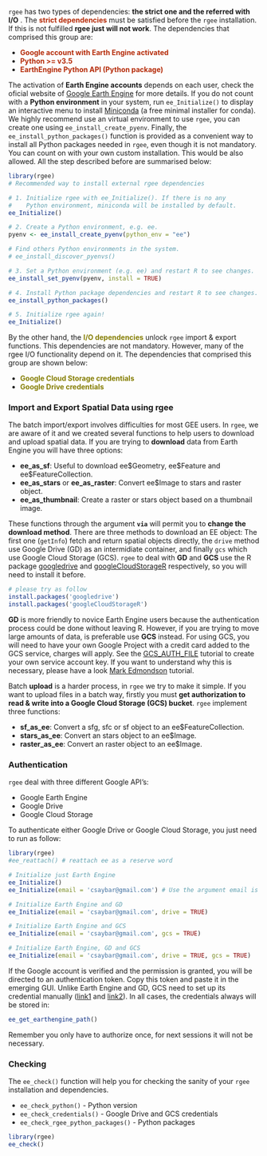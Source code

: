 `rgee` has two types of dependencies: **the strict one and the referred with I/O** . The <span
style="color:#b52b09">**strict dependencies**</span> must be
satisfied before the `rgee` installation. If this is not fulfilled
**rgee just will not work**. The dependencies that comprised this group
are:

-   <span style="color:#b52b09"><b> Google account with Earth Engine
    activated </b></span>
-   <span style="color:#b52b09"><b> Python >= v3.5 </b></span>
-   <span style="color:#b52b09"><b> EarthEngine Python API (Python package) </b></span>

The activation of **Earth Engine accounts** depends on each user, check
the oficial website of [Google Earth
Engine](https://earthengine.google.com/) for more details. If you do not
count with a **Python environment** in your system, run
`ee_Initialize()` to display an interactive menu to install
[Miniconda](https://docs.conda.io/en/latest/miniconda.html) (a free
minimal installer for conda). We highly recommend use an virtual
environment to use `rgee`, you can create one using `ee_install_create_pyenv`.
Finally, the `ee_install_python_packages()` function is provided as a
convenient way to install all Python packages needed in `rgee`, even
though it is not mandatory. You can count on with your own custom
installation. This would be also allowed. All the step described before are
summarised below:

``` r
library(rgee)
# Recommended way to install external rgee dependencies 

# 1. Initialize rgee with ee_Initialize(). If there is no any
#    Python environment, miniconda will be installed by default.
ee_Initialize()

# 2. Create a Python environment, e.g. ee.
pyenv <- ee_install_create_pyenv(python_env = "ee")

# Find others Python environments in the system.
# ee_install_discover_pyenvs()

# 3. Set a Python environment (e.g. ee) and restart R to see changes.
ee_install_set_pyenv(pyenv, install = TRUE)

# 4. Install Python package dependencies and restart R to see changes.
ee_install_python_packages()

# 5. Initialize rgee again!
ee_Initialize()
```

By the other hand, the  <span style="color:#857e04"><b>I/O dependencies</b></span> unlock `rgee`
import & export functions. This dependencies are not mandatory. However,
many of the rgee I/O functionality depend on it. The dependencies that
comprised this group are shown below:

-   <span style="color:#857e04">**Google Cloud Storage
    credentials**</span>
-   <span style="color:#857e04">**Google Drive credentials**</span>

### Import and Export Spatial Data using rgee

The batch import/export involves difficulties for most GEE users. In
`rgee`, we are aware of it and we created several functions to help
users to download and upload spatial data. If you are trying to
**download** data from Earth Engine you will have three options:

-   **ee\_as\_sf**: Useful to download ee\$Geometry, ee\$Feature and ee\$FeatureCollection.
-   **ee\_as\_stars** or **ee\_as\_raster**: Convert ee$Image to stars and raster object.
-   **ee\_as\_thumbnail**: Create a raster or stars object based on a
    thumbnail image.

These functions through the argument **`via`** will permit you to
**change the download method**. There are three methods to download an
EE object: The first one (`getInfo`) fetch and return spatial objects directly,
the `drive` method use Google Drive (GD) as an intermidiate
container, and finally `gcs` which use Google Cloud Storage (GCS).
`rgee` to deal with **GD** and **GCS** use the R package
[googledrive](https://googledrive.tidyverse.org/) and
[googleCloudStorageR](http://code.markedmondson.me/googleCloudStorageR/)
respectively, so you will need to install it before.

``` r
# please try as follow
install.packages('googledrive')
install.packages('googleCloudStorageR')
```

**GD** is more friendly to novice Earth Engine users because the
authentication process could be done without leaving R. However, if you
are trying to move large amounts of data, is preferable use **GCS** instead. For using GCS, you will
need to have your own Google Project with a credit card added to the GCS service, charges will apply. See the
[GCS\_AUTH\_FILE](https://github.com/csaybar/GCS_AUTH_FILE.json)
tutorial to create your own service account key. If you want to
understand why this is necessary, please have a look [Mark
Edmondson](http://code.markedmondson.me/googleCloudStorageR/articles/googleCloudStorageR.html)
tutorial.

Batch **upload** is a harder process, in `rgee` we try to make it
simple. If you want to upload files in a batch way, firstly you must
**get authorization to read & write into a Google Cloud Storage (GCS)
bucket**. `rgee` implement three functions:

-   **sf\_as\_ee**: Convert a sfg, sfc or sf object to an ee$FeatureCollection.
-   **stars\_as\_ee**: Convert an stars object to an ee$Image.
-   **raster\_as\_ee**: Convert an raster object to an ee$Image.

### Authentication

`rgee` deal with three different Google API’s:

-   Google Earth Engine
-   Google Drive
-   Google Cloud Storage

To authenticate either Google Drive or Google Cloud Storage, you just
need to run as follow:

``` r
library(rgee)
#ee_reattach() # reattach ee as a reserve word

# Initialize just Earth Engine
ee_Initialize()
ee_Initialize(email = 'csaybar@gmail.com') # Use the argument email is not mandatory

# Initialize Earth Engine and GD
ee_Initialize(email = 'csaybar@gmail.com', drive = TRUE)

# Initialize Earth Engine and GCS
ee_Initialize(email = 'csaybar@gmail.com', gcs = TRUE)

# Initialize Earth Engine, GD and GCS
ee_Initialize(email = 'csaybar@gmail.com', drive = TRUE, gcs = TRUE)
```

If the Google account is verified and the permission is granted, you
will be directed to an authentication token. Copy this token and paste
it in the emerging GUI. Unlike Earth Engine and GD, GCS need to set up its credential manually ([link1](http://code.markedmondson.me/googleCloudStorageR/articles/googleCloudStorageR.html) and [link2](https://github.com/csaybar/GCS_AUTH_FILE.json)). In all cases, the credentials always will be stored in: 

``` r
ee_get_earthengine_path()
```
Remember you only have to authorize once, for next sessions it will not be necessary.

### Checking

The `ee_check()` function will help you for checking the sanity of your 
`rgee` installation and dependencies. 

-   `ee_check_python()` - Python version
-   `ee_check_credentials()` - Google Drive and GCS credentials
-   `ee_check_rgee_python_packages()` - Python packages


``` r
library(rgee)
ee_check()
```
